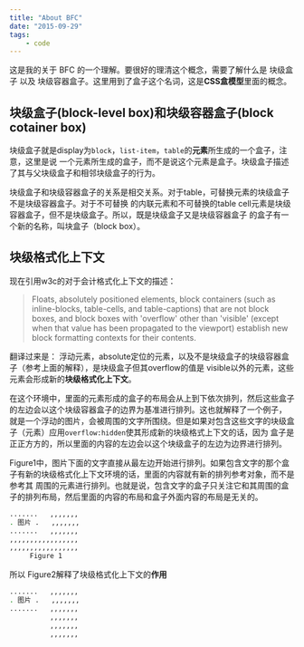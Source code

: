 ```yaml
---
title: "About BFC"
date: "2015-09-29"
tags:
    - code
---
```


这是我的关于 BFC 的一个理解。要很好的理清这个概念，需要了解什么是 块级盒子 以及
块级容器盒子。这里用到了盒子这个名词，这是<b>CSS盒模型</b>里面的概念。

## 块级盒子(block-level box)和块级容器盒子(block cotainer box)

块级盒子就是display为`block`，`list-item`，`table`的<b>元素</b>所生成的一个盒子，注意，这里是说
一个元素所生成的盒子，而不是说这个元素是盒子。块级盒子描述了其与父块级盒子和相邻块级盒子的行为。

块级盒子和块级容器盒子的关系是相交关系。对于table，可替换元素的块级盒子不是块级容器盒子。对于不可替换
的内联元素和不可替换的table cell元素是块级容器盒子，但不是块级盒子。所以，既是块级盒子又是块级容器盒子
的盒子有一个新的名称，叫块盒子（block box）。

## 块级格式化上下文

现在引用w3c的对于会计格式化上下文的描述：

> Floats, absolutely positioned elements, block containers (such as inline-blocks, table-cells, and table-captions)
> that are not block boxes, and block boxes with 'overflow' other than 'visible' (except when that value has been
> propagated to the viewport) establish new block formatting contexts for their contents.

翻译过来是： 浮动元素，absolute定位的元素，以及不是块级盒子的块级容器盒子（参考上面的解释），是块级盒子但其overflow的值是
visible以外的元素，这些元素会形成新的<b>块级格式化上下文</b>。

在这个环境中，里面的元素形成的盒子的布局会从上到下依次排列，然后这些盒子的左边会以这个块级容器盒子的边界为基准进行排列。这也就解释了一个例子，
就是一个浮动的图片，会被周围的文字所围绕。但是如果对包含这些文字的块级盒子（元素）应用`overflow:hidden`使其形成新的块级格式上下文的话，因为
盒子是正正方方的，所以里面的内容的左边会以这个块级盒子的左边为边界进行排列。

Figure1中，图片下面的文字直接从最左边开始进行排列。如果包含文字的那个盒子有新的块级格式化上下文环境的话，里面的内容就有新的排列参考对象，而不是参考其
周围的元素进行排列。也就是说，包含文字的盒子只关注它和其周围的盒子的排列布局，然后里面的内容的布局和盒子外面内容的布局是无关的。

```bash
.......   ,,,,,,,
. 图片 .   ,,,,,,,
.......   ,,,,,,,
,,,,,,,,,,,,,,,,,
,,,,,,,,,,,,,,,,,
     Figure 1
```

所以 Figure2解释了块级格式化上下文的<b>作用</b>

```bash
.......   ,,,,,,,
. 图片 .   ,,,,,,,
.......   ,,,,,,,
          ,,,,,,,
          ,,,,,,,
          ,,,,,,,
```
